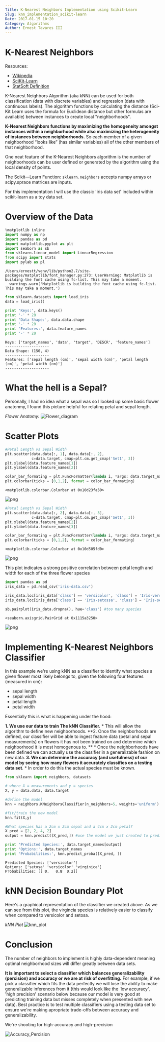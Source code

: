 ```yaml
---
Title: K-Nearest Neighbors Implementation using Scikit-Learn
Slug: knn_implementation_scikit-learn
Date: 2017-01-15 10:20
Category: Algorithms
Author: Ernest Tavares III
---
```


# K-Nearest Neighbors

Resources:

* [Wikipedia](https://en.wikipedia.org/wiki/K-nearest_neighbors_algorithm)
* [SciKit-Learn](http://scikit-learn.org/stable/modules/neighbors.html)
* [StatSoft Definition](http://www.statsoft.com/textbook/k-nearest-neighbors)

K-Nearest Neighbors Algorithm (aka kNN) can be used for both classification (data with discrete variables) and regression (data with continuous labels). The algorithm functions by calculating the distance (Sci-Kit Learn uses the formula for Euclidean distance but other formulas are available) between instances to create local "neighborhoods".

**K-Nearest Neighbors functions by maximizing the homogeneity amongst instances within a neighborhood while also maximizing the heterogeneity of instances between neighborhoods.** So each member of a given neighborhood “looks like” (has similar variables) all of the other members of that neighborhood.

One neat feature of the K-Nearest Neighbors algorithm is the number of neighborhoods can be user defined or generated by the algorithm using the local density of points.

The Scikit—Learn Function: ```sklearn.neighbors``` accepts numpy arrays or scipy.sprace matrices are inputs.

For this implementation I will use the classic 'iris data set' included within scikit-learn as a toy data set.

# Overview of the Data


```python
%matplotlib inline
import numpy as np
import pandas as pd
import matplotlib.pyplot as plt
import seaborn as sb
from sklearn.linear_model import LinearRegression
from scipy import stats
import pylab as pl
```

    /Users/ernestt/venv/lib/python2.7/site-packages/matplotlib/font_manager.py:273: UserWarning: Matplotlib is building the font cache using fc-list. This may take a moment.
      warnings.warn('Matplotlib is building the font cache using fc-list. This may take a moment.')



```python
from sklearn.datasets import load_iris
data = load_iris()

print 'Keys:', data.keys()
print '-' * 20
print 'Data Shape:', data.data.shape
print '-' * 20
print 'Features:', data.feature_names
print '-' * 20
```

    Keys: ['target_names', 'data', 'target', 'DESCR', 'feature_names']
    --------------------
    Data Shape: (150, 4)
    --------------------
    Features: ['sepal length (cm)', 'sepal width (cm)', 'petal length (cm)', 'petal width (cm)']
    --------------------


# What the hell is a Sepal?
Personally, I had no idea what a sepal was so I looked up some basic flower anatonmy, I found this picture helpful for relating petal and sepal length.

*Flower Anatomy:*
 ![Flower_diagram](https://classconnection.s3.amazonaws.com/692/flashcards/698692/jpg/flower_anatomy1360445113473.jpg)


# Scatter Plots


```python
#Petal Length vs Sepal Width
plt.scatter(data.data[:, 1], data.data[:, 2],
            c=data.target, cmap=plt.cm.get_cmap('Set1', 3))
plt.xlabel(data.feature_names[1])
plt.ylabel(data.feature_names[2])

color_bar_formating = plt.FuncFormatter(lambda i, *args: data.target_names[int(i)])
plt.colorbar(ticks = [0,1,2], format = color_bar_formating)
```




    <matplotlib.colorbar.Colorbar at 0x10d23fa50>




![png](/images/knn_iris/output_5_1.png)



```python
#Petal Length vs Sepal Width
plt.scatter(data.data[:, 2], data.data[:, 3],
            c=data.target, cmap=plt.cm.get_cmap('Set1', 3))
plt.xlabel(data.feature_names[2])
plt.ylabel(data.feature_names[3])

color_bar_formating = plt.FuncFormatter(lambda i, *args: data.target_names[int(i)])
plt.colorbar(ticks = [0,1,2], format = color_bar_formating)
```




    <matplotlib.colorbar.Colorbar at 0x10d505fd0>




![png](/images/knn_iris/output_6_1.png)


This plot indicates a strong positive correlation between petal length and width for each of the three flower species


```python
import pandas as pd
iris_data = pd.read_csv('iris-data.csv')

iris_data.loc[iris_data['class'] == 'versicolor', 'class'] = 'Iris-versicolor' #clean species labels
iris_data.loc[iris_data['class'] == 'Iris-setossa', 'class'] = 'Iris-setosa'

sb.pairplot(iris_data.dropna(), hue='class') #too many species
```




    <seaborn.axisgrid.PairGrid at 0x1115a3250>


![png](/images/knn_iris/output_8_1.png)


# Implementing K-Nearest Neighbors Classifier
In this example we're using kNN as a classifier to identify what species a given flower most likely belongs to, given the following four features (measured in cm):
* sepal length
* sepal width
* petal length
* petal width

Essentially this is what is happening under the hood:

**1. We use our data to train The kNN Classifier.**
    * This will allow the algorithm to define new neighborhoods.
**2. Once the neighborhoods are defined, our classifier will be able to ingest feature data (petal and sepal measurements) on flowers it has not been trained on and determine which neighborhood it is most homogenous to. **
    * Once the neighborhoods have been defined we can actually use the classifier in a generalizable fashion on new data.
**3. We can determine the accuracy (and usefulness) of our model by seeing how many flowers it accurately classifies on a testing data set.**
    * In order to do this the actual species must be known.



```python
from sklearn import neighbors, datasets

# where X = measurements and y = species
X, y = data.data, data.target

#define the model
knn = neighbors.KNeighborsClassifier(n_neighbors=5, weights='uniform')

#fit/train the new model
knn.fit(X,y)

#What species has a 2cm x 2cm sepal and a 4cm x 2cm petal?
X_pred = [2, 2, 4, 2]
output = knn.predict([X_pred,]) #use the model we just created to predict

print 'Predicted Species:', data.target_names[output]
print 'Options:', data.target_names
print 'Probabilities:', knn.predict_proba([X_pred, ])
```

    Predicted Species: ['versicolor']
    Options: ['setosa' 'versicolor' 'virginica']
    Probabilities: [[ 0.   0.8  0.2]]


# kNN Decision Boundary Plot
Here's a graphical representation of the classifier we created above. As we can see from this plot, the virgincia species is relatively easier to classify when compared to versicolor and setosa.

*kNN Plot*
![knn_plot](./img/kNN_plot_final.png "kNN Plot")

# Conclusion
The number of neighbors to implement is highly data-dependent meaning optimal neighborhood sizes will differ greatly between data sets.

**It is important to select a classifier which balances generalizability (percision) and accuracy or we are at risk of overfitting.** For example, if we pick a classifier which fits the data perfectly we will lose the ability to make generalizable inferences from it (this would look like the 'low accuracy', 'high precision' scenario below because our model is very good at predicting training data but misses completely when presented with new data). Best practice is to test multiple classifiers using a testing data set to ensure we're making apropriate trade-offs between accuracy and generalizability.

We're shooting for high-accuracy and high-precision

 ![Accuracy_Percision](./img/acc_vs_perc.jpg "Accuracy")
